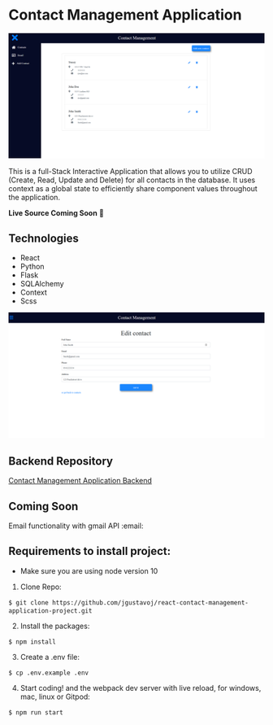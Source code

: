 # Contact Management Application 

<p align="center">
<img src="https://github.com/jgustavoj/portfolio-v1/blob/master/images/project-2/contact-management.png" />
</p>
<p> This is a full-Stack Interactive Application that allows you to utilize CRUD (Create, Read, Update and Delete) for all contacts in the database. It uses context as a global state to efficiently share component values throughout the application.</p>


 **Live Source Coming Soon** :raised_hands:

## Technologies

  * React
  * Python
  * Flask
  * SQLAlchemy
  * Context
  * Scss

<img src="https://github.com/jgustavoj/portfolio-v1/blob/master/images/project-2/contact-management-2.png" />


## Backend Repository

[Contact Management Application Backend](https://github.com/jgustavoj/react-contact-management-application-backend-project)

## Coming Soon

<p>Email functionality with gmail API :email: </p>


## Requirements to install project:

- Make sure you are using node version 10

1. Clone Repo:
```
$ git clone https://github.com/jgustavoj/react-contact-management-application-project.git
```
2. Install the packages:
```
$ npm install
```
3. Create a .env file:
```
$ cp .env.example .env
```
4. Start coding! and the webpack dev server with live reload, for windows, mac, linux or Gitpod:

```bash
$ npm run start
```

